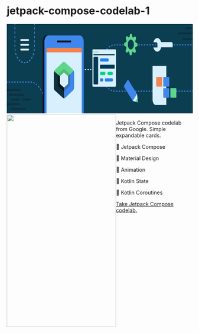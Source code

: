 # jetpack-compose-codelab-1

<img src="https://github.com/raheemadamboev/jetpack-compose-codelab-1/blob/master/jetpack-compose-banner.png" alt="Italian Trulli" width="812" height="242">

<img align="left" width="296" height="576" src="https://github.com/raheemadamboev/jetpack-compose-codelab-1/blob/master/screen.gif">

Jetpack Compose codelab from Google. Simple expandable cards.

🔹 Jetpack Compose

🔹 Material Design

🔹 Animation

🔹 Kotlin State

🔹 Kotlin Coroutines

<a href="https://developer.android.com/courses/pathways/compose">Take Jetpack Compose codelab.</a>
